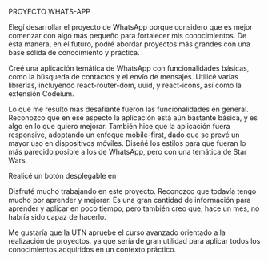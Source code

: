 PROYECTO WHATS-APP

Elegí desarrollar el proyecto de WhatsApp porque considero que es mejor comenzar con algo más pequeño para fortalecer mis conocimientos. De esta manera, en el futuro, podré abordar proyectos más grandes con una base sólida de conocimiento y práctica.

Creé una aplicación temática de WhatsApp con funcionalidades básicas, como la búsqueda de contactos y el envío de mensajes. Utilicé varias librerías, incluyendo react-router-dom, uuid, y react-icons, así como la extensión Codeium.

Lo que me resultó más desafiante fueron las funcionalidades en general. Reconozco que en ese aspecto la aplicación está aún bastante básica, y es algo en lo que quiero mejorar. También hice que la aplicación fuera responsive, adoptando un enfoque mobile-first, dado que se prevé un mayor uso en dispositivos móviles. Diseñé los estilos para que fueran lo más parecido posible a los de WhatsApp, pero con una temática de Star Wars.

Realicé un botón desplegable en 

Disfruté mucho trabajando en este proyecto. Reconozco que todavía tengo mucho por aprender y mejorar. Es una gran cantidad de información para aprender y aplicar en poco tiempo, pero también creo que, hace un mes, no habría sido capaz de hacerlo.

Me gustaría que la UTN apruebe el curso avanzado orientado a la realización de proyectos, ya que sería de gran utilidad para aplicar todos los conocimientos adquiridos en un contexto práctico.
